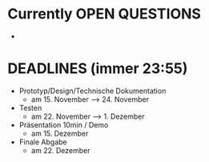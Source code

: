 # Currently OPEN QUESTIONS
-


# DEADLINES (immer 23:55)
- Prototyp/Design/Technische Dokumentation
    - am 15. November --> 24. November
- Testen
    - am 22. November --> 1. Dezember
- Präsentation 10min / Demo
    - am 15. Dezember
- Finale Abgabe
    - am 22. Dezember

